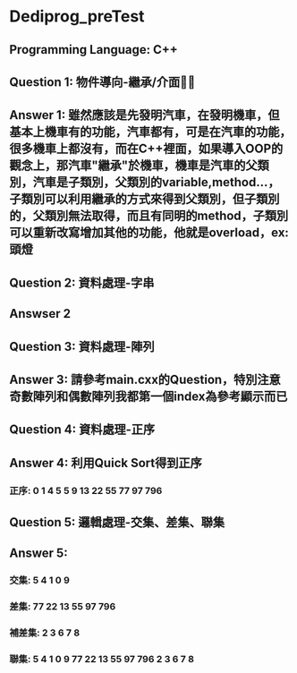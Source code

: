 # Dediprog_preTest
## Programming Language: C++
## Question 1:  物件導向-繼承/介面
## Answer 1: 雖然應該是先發明汽車，在發明機車，但基本上機車有的功能，汽車都有，可是在汽車的功能，很多機車上都沒有，而在C++裡面，如果導入OOP的觀念上，那汽車"繼承"於機車，機車是汽車的父類別，汽車是子類別，父類別的variable,method...，子類別可以利用繼承的方式來得到父類別，但子類別的，父類別無法取得，而且有同明的method，子類別可以重新改寫增加其他的功能，他就是overload，ex: 頭燈

## Question 2: 資料處理-字串
## Answser 2

## Question 3: 資料處理-陣列
## Answer 3: 請參考main.cxx的Question，特別注意奇數陣列和偶數陣列我都第一個index為參考顯示而已

## Question 4: 資料處理-正序
## Answer 4: 利用Quick Sort得到正序
### 正序: 0 1 4 5 5 9 13 22 55 77 97 796
## Question 5: 邏輯處理-交集、差集、聯集
## Answer 5:
### 交集: 5 4 1 0 9
### 差集: 77 22 13 55 97 796
### 補差集: 2 3 6 7 8
### 聯集: 5 4 1 0 9 77 22 13 55 97 796 2 3 6 7 8 